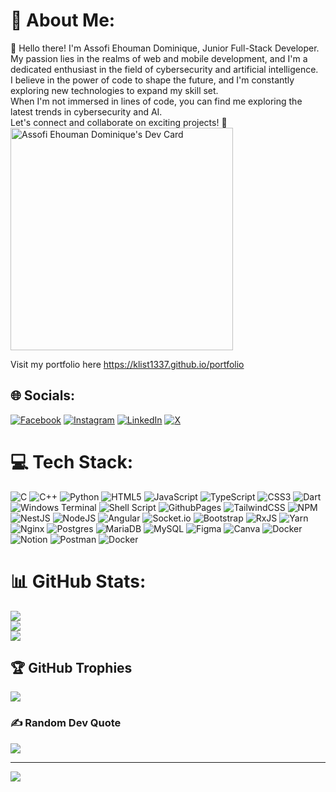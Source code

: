 # 💫 About Me:
👋 Hello there! I'm Assofi Ehouman Dominique, Junior Full-Stack Developer. <br>My passion lies in the realms of  web and mobile development, and I'm a dedicated enthusiast in the field of cybersecurity and artificial intelligence. <br>I believe in the power of code to shape the future, and I'm constantly exploring new technologies to expand my skill set.<br>When I'm not immersed in lines of code, you can find me exploring the latest trends in cybersecurity and AI.<br>Let's connect and collaborate on exciting projects! 🚀
<a href="https://app.daily.dev/klist1337"><img src="https://api.daily.dev/devcards/v2/hBwyFJsqAUHnVAxxQNPHV.png?type=default&r=iy9" width="356" alt="Assofi Ehouman Dominique's Dev Card"/></a>

Visit my portfolio here 
https://klist1337.github.io/portfolio

## 🌐 Socials:
[![Facebook](https://img.shields.io/badge/Facebook-%231877F2.svg?logo=Facebook&logoColor=white)](https://facebook.com/dominique.assofiehouman) [![Instagram](https://img.shields.io/badge/Instagram-%23E4405F.svg?logo=Instagram&logoColor=white)](https://instagram.com/klist1337) [![LinkedIn](https://img.shields.io/badge/LinkedIn-%230077B5.svg?logo=linkedin&logoColor=white)](https://linkedin.com/in/ehoumandominiqueassofi) [![X](https://img.shields.io/badge/X-black.svg?logo=X&logoColor=white)](https://x.com/Meneur2012) 

# 💻 Tech Stack:
![C](https://img.shields.io/badge/c-%2300599C.svg?style=plastic&logo=c&logoColor=white) ![C++](https://img.shields.io/badge/c++-%2300599C.svg?style=plastic&logo=c%2B%2B&logoColor=white) ![Python](https://img.shields.io/badge/python-3670A0?style=plastic&logo=python&logoColor=ffdd54) ![HTML5](https://img.shields.io/badge/html5-%23E34F26.svg?style=plastic&logo=html5&logoColor=white) ![JavaScript](https://img.shields.io/badge/javascript-%23323330.svg?style=plastic&logo=javascript&logoColor=%23F7DF1E) ![TypeScript](https://img.shields.io/badge/typescript-%23007ACC.svg?style=plastic&logo=typescript&logoColor=white) ![CSS3](https://img.shields.io/badge/css3-%231572B6.svg?style=plastic&logo=css3&logoColor=white) ![Dart](https://img.shields.io/badge/dart-%230175C2.svg?style=plastic&logo=dart&logoColor=white) ![Windows Terminal](https://img.shields.io/badge/Windows%20Terminal-%234D4D4D.svg?style=plastic&logo=windows-terminal&logoColor=white) ![Shell Script](https://img.shields.io/badge/shell_script-%23121011.svg?style=plastic&logo=gnu-bash&logoColor=white) ![GithubPages](https://img.shields.io/badge/github%20pages-121013?style=plastic&logo=github&logoColor=white) ![TailwindCSS](https://img.shields.io/badge/tailwindcss-%2338B2AC.svg?style=plastic&logo=tailwind-css&logoColor=white) ![NPM](https://img.shields.io/badge/NPM-%23CB3837.svg?style=plastic&logo=npm&logoColor=white) ![NestJS](https://img.shields.io/badge/nestjs-%23E0234E.svg?style=plastic&logo=nestjs&logoColor=white) ![NodeJS](https://img.shields.io/badge/node.js-6DA55F?style=plastic&logo=node.js&logoColor=white) ![Angular](https://img.shields.io/badge/angular-%23DD0031.svg?style=plastic&logo=angular&logoColor=white) ![Socket.io](https://img.shields.io/badge/Socket.io-black?style=plastic&logo=socket.io&badgeColor=010101) ![Bootstrap](https://img.shields.io/badge/bootstrap-%238511FA.svg?style=plastic&logo=bootstrap&logoColor=white) ![RxJS](https://img.shields.io/badge/rxjs-%23B7178C.svg?style=plastic&logo=reactivex&logoColor=white) ![Yarn](https://img.shields.io/badge/yarn-%232C8EBB.svg?style=plastic&logo=yarn&logoColor=white) ![Nginx](https://img.shields.io/badge/nginx-%23009639.svg?style=plastic&logo=nginx&logoColor=white) ![Postgres](https://img.shields.io/badge/postgres-%23316192.svg?style=plastic&logo=postgresql&logoColor=white) ![MariaDB](https://img.shields.io/badge/MariaDB-003545?style=plastic&logo=mariadb&logoColor=white) ![MySQL](https://img.shields.io/badge/mysql-%2300000f.svg?style=plastic&logo=mysql&logoColor=white) ![Figma](https://img.shields.io/badge/figma-%23F24E1E.svg?style=plastic&logo=figma&logoColor=white) ![Canva](https://img.shields.io/badge/Canva-%2300C4CC.svg?style=plastic&logo=Canva&logoColor=white) ![Docker](https://img.shields.io/badge/docker-%230db7ed.svg?style=plastic&logo=docker&logoColor=white) ![Notion](https://img.shields.io/badge/Notion-%23000000.svg?style=plastic&logo=notion&logoColor=white) ![Postman](https://img.shields.io/badge/Postman-FF6C37?style=plastic&logo=postman&logoColor=white) ![Docker](https://img.shields.io/badge/docker-%230db7ed.svg?style=plastic&logo=docker&logoColor=white)
# 📊 GitHub Stats:
![](https://github-readme-stats.vercel.app/api?username=klist1337&theme=dark&hide_border=false&include_all_commits=true&count_private=true)<br/>
![](https://github-readme-streak-stats.herokuapp.com/?user=klist1337&theme=dark&hide_border=false)<br/>
![](https://github-readme-stats.vercel.app/api/top-langs/?username=klist1337&theme=dark&hide_border=false&include_all_commits=true&count_private=true&layout=compact)

## 🏆 GitHub Trophies
![](https://github-profile-trophy.vercel.app/?username=klist1337&theme=radical&no-frame=false&no-bg=false&margin-w=4)

### ✍️ Random Dev Quote
![](https://quotes-github-readme.vercel.app/api?type=horizontal&theme=radical)

---
[![](https://visitcount.itsvg.in/api?id=klist1337&icon=0&color=0)](https://visitcount.itsvg.in)



<!-- Proudly created with GPRM ( https://gprm.itsvg.in ) -->
